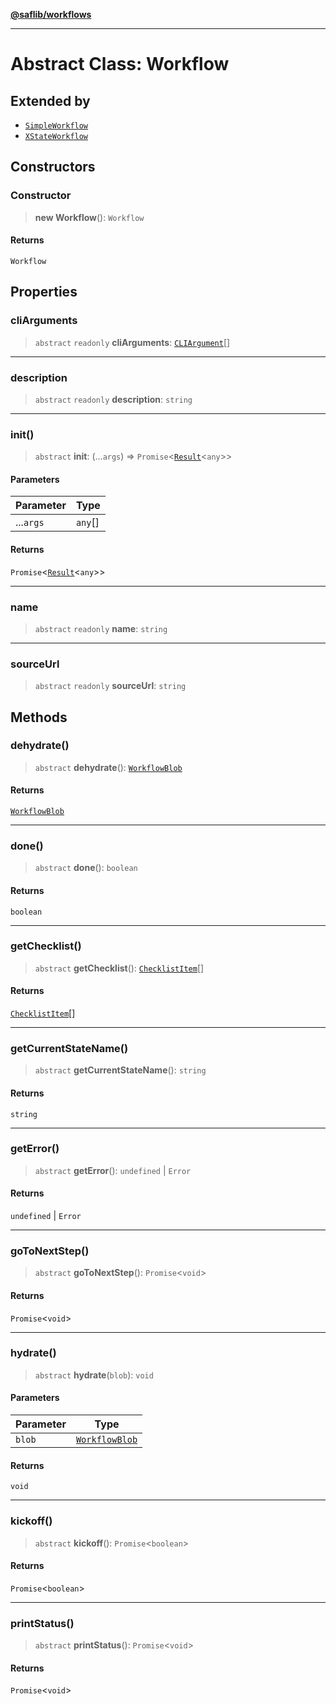 [**@saflib/workflows**](../index.md)

***

# Abstract Class: Workflow

## Extended by

- [`SimpleWorkflow`](SimpleWorkflow.md)
- [`XStateWorkflow`](XStateWorkflow.md)

## Constructors

### Constructor

> **new Workflow**(): `Workflow`

#### Returns

`Workflow`

## Properties

### cliArguments

> `abstract` `readonly` **cliArguments**: [`CLIArgument`](../interfaces/CLIArgument.md)[]

***

### description

> `abstract` `readonly` **description**: `string`

***

### init()

> `abstract` **init**: (...`args`) => `Promise`\<[`Result`](../type-aliases/Result.md)\<`any`\>\>

#### Parameters

| Parameter | Type |
| ------ | ------ |
| ...`args` | `any`[] |

#### Returns

`Promise`\<[`Result`](../type-aliases/Result.md)\<`any`\>\>

***

### name

> `abstract` `readonly` **name**: `string`

***

### sourceUrl

> `abstract` `readonly` **sourceUrl**: `string`

## Methods

### dehydrate()

> `abstract` **dehydrate**(): [`WorkflowBlob`](../interfaces/WorkflowBlob.md)

#### Returns

[`WorkflowBlob`](../interfaces/WorkflowBlob.md)

***

### done()

> `abstract` **done**(): `boolean`

#### Returns

`boolean`

***

### getChecklist()

> `abstract` **getChecklist**(): [`ChecklistItem`](../interfaces/ChecklistItem.md)[]

#### Returns

[`ChecklistItem`](../interfaces/ChecklistItem.md)[]

***

### getCurrentStateName()

> `abstract` **getCurrentStateName**(): `string`

#### Returns

`string`

***

### getError()

> `abstract` **getError**(): `undefined` \| `Error`

#### Returns

`undefined` \| `Error`

***

### goToNextStep()

> `abstract` **goToNextStep**(): `Promise`\<`void`\>

#### Returns

`Promise`\<`void`\>

***

### hydrate()

> `abstract` **hydrate**(`blob`): `void`

#### Parameters

| Parameter | Type |
| ------ | ------ |
| `blob` | [`WorkflowBlob`](../interfaces/WorkflowBlob.md) |

#### Returns

`void`

***

### kickoff()

> `abstract` **kickoff**(): `Promise`\<`boolean`\>

#### Returns

`Promise`\<`boolean`\>

***

### printStatus()

> `abstract` **printStatus**(): `Promise`\<`void`\>

#### Returns

`Promise`\<`void`\>
